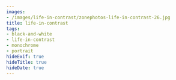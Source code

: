 ```yaml
---
images:
- /images/life-in-contrast/zonephotos-life-in-contrast-26.jpg
title: life-in-contrast
tags:
- black-and-white
- life-in-contrast
- monochrome
- portrait
hideExif: true
hideTitle: true
hideDate: true
---
```

